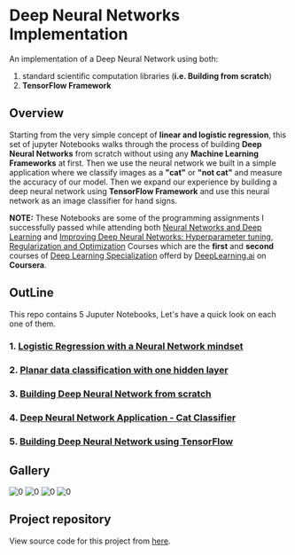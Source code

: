 # Deep Neural Networks Implementation
  
An implementation of a Deep Neural Network using both:  
1. standard scientific computation libraries (**i.e. Building from scratch**) 
2. **TensorFlow Framework**  
  
## Overview
  
Starting from the very simple concept of **linear and logistic regression**, this set of jupyter Notebooks walks through the process of building **Deep Neural Networks** from scratch without using any **Machine Learning Frameworks** at first. Then we use the neural network we built in a simple application where we classify images as a **"cat"** or **"not cat"** and measure  the accuracy of our model. Then we expand our experience by building a deep neural network using **TensorFlow Framework** and use this neural network as an image classifier for hand signs.  
  
**NOTE:** These Notebooks are some of the programming assignments I successfully passed while attending both [Neural Networks and Deep Learning](https://www.coursera.org/learn/neural-networks-deep-learning) 
and [Improving Deep Neural Networks: Hyperparameter tuning, Regularization and Optimization](https://www.coursera.org/learn/deep-neural-network?specialization=deep-learning) 
Courses which are the **first** and **second** courses of [Deep Learning Specialization](https://www.coursera.org/specializations/deep-learning) 
offerd by [DeepLearning.ai](https://www.deeplearning.ai/) on **Coursera**.  
  
## OutLine
  
This repo contains 5 Juputer Notebooks, Let's have a quick look on each one of them.  
  
### 1. [Logistic Regression with a Neural Network mindset](https://github.com/AbdullahBahi/Deep-Neural-Networks-Implementation-Applications/#1-Logistic-Regression-with-a-Neural-Network-mindset)

### 2. [Planar data classification with one hidden layer](https://github.com/AbdullahBahi/Deep-Neural-Networks-Implementation-Applications/#2-Planar-data-classification-with-one-hidden-layer)

### 3. [Building Deep Neural Network from scratch](https://github.com/AbdullahBahi/Deep-Neural-Networks-Implementation-Applications/#3-Building-Deep-Neural-Network-Step-by-Step)
  
### 4. [Deep Neural Network Application - Cat Classifier](https://github.com/AbdullahBahi/Deep-Neural-Networks-Implementation-Applications/#4-Deep-Neural-Network-Application)
    
### 5. [Building Deep Neural Network using TensorFlow](https://github.com/AbdullahBahi/Deep-Neural-Networks-Implementation-Applications/#5-Building-Deep-Neural-Network-using-TensorFlow)

  ## Gallery
  ![0](https://github.com/AbdullahBahi/My-Portfolio/tree/master/Deep%20Neural%20Network%20Implementation/0.png?raw=true)
  ![0](https://github.com/AbdullahBahi/My-Portfolio/tree/master/Deep%20Neural%20Network%20Implementation/1.png?raw=true)
  ![0](https://github.com/AbdullahBahi/My-Portfolio/tree/master/Deep%20Neural%20Network%20Implementation/2.png?raw=true)
  ![0](https://github.com/AbdullahBahi/My-Portfolio/tree/master/Deep%20Neural%20Network%20Implementation/3.png?raw=true)
  
## Project repository
View source code for this project from [here](https://github.com/AbdullahBahi/Deep-Neural-Networks-Implementation-Applications).